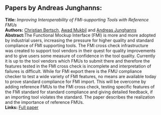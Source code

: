 <h2>Papers by Andreas Junghanns:</h2>
<p>
<b>Title:</b> <i> Improving Interoperability of FMI-supporting Tools with Reference FMUs </i> <br />
<b>Authors:</b> <a href="../authors/author_28.html">Christian Bertsch</a>, <a href="../authors/author_186.html">Awad Mukbil</a> and <a href="../authors/author_129.html">Andreas Junghanns</a><br />
<b>Abstract:</b>The Functional Mockup Interface (FMI) is more and more adopted by industrial users, increasing the pressure for higher quality and standard compliance of FMI supporting tools. The FMI cross check infrastructure was created to support tool vendors in their quest for quality improvements and to give users some measure of confidence in the tool quality. Currently it is up to the tool vendors which FMUs to submit there and therefore the features tested in the FMI cross check is incomplete and interpretation of failures is difficult. While for FMI export there is the FMU compliance checker to test a wide variety of FMI features, no means are available today to prove standard compliance for FMI import. This will be overcome by adding reference FMUs to the FMI cross check, testing specific features of the FMI standard for standard compliance and giving detailed feedback, if an importing tool violates the standard. The paper describes the realization and the importance of reference FMUs.<br />
<b>Links:</b> <a href="../submissions/ecp17132533_BertschMukbilJunghanns.pdf">Full paper</a></p>